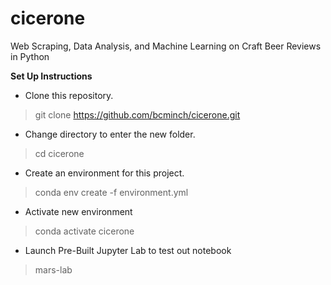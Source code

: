 # cicerone
Web Scraping, Data Analysis, and Machine Learning on Craft Beer Reviews in Python

**Set Up Instructions**

* Clone this repository.

> git clone https://github.com/bcminch/cicerone.git

* Change directory to enter the new folder.

> cd cicerone

* Create an environment for this project. 

> conda env create -f environment.yml

* Activate new environment

> conda activate cicerone

* Launch Pre-Built Jupyter Lab to test out notebook

> mars-lab